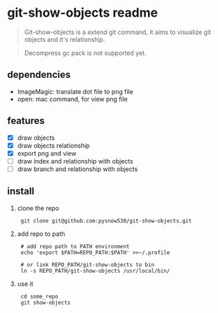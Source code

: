 # git-show-objects readme

> Git-show-objects is a extend git command, it aims to visualize git objects and it's relationship.

> Decompress gc pack is not supported yet.

## dependencies

* ImageMagic: translate dot file to png file
* open: mac command, for view png file

## features

* [x] draw objects
* [x] draw objects relationship
* [x] export png and view
* [ ] draw index and relationship with objects
* [ ] draw branch and relationship with objects

## install

1. clone the repo

        git clone git@github.com:pysnow530/git-show-objects.git

2. add repo to path

        # add repo path to PATH environment
        echo 'export $PATH=REPO_PATH:$PATH' >>~/.profile

        # or link REPO_PATH/git-show-objects to bin
        ln -s REPO_PATH/git-show-objects /usr/local/bin/

3. use it

        cd some_repo
        git show-objects
